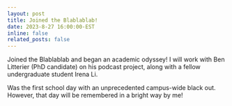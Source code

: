 ```yaml
---
layout: post
title: Joined the Blablablab!
date: 2023-8-27 16:00:00-EST
inline: false
related_posts: false
---
```


Joined the Blablablab and began an academic odyssey! I will work with Ben Litterier (PhD candidate) on his podcast project, along with a fellow undergraduate student Irena Li. 

Was the first school day with an unprecedented campus-wide black out. However, that day will be remembered in a bright way by me! 
